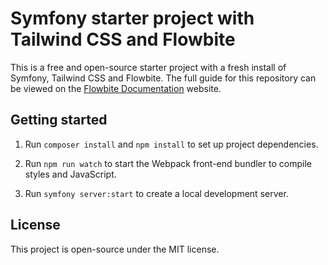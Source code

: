 # Symfony starter project with Tailwind CSS and Flowbite

This is a free and open-source starter project with a fresh install of Symfony, Tailwind CSS and Flowbite. The full guide for this repository can be viewed on the [Flowbite Documentation](https://flowbite.com/docs/getting-started/symfony/) website.

## Getting started

1. Run `composer install` and `npm install` to set up project dependencies.

2. Run `npm run watch` to start the Webpack front-end bundler to compile styles and JavaScript.

3. Run `symfony server:start` to create a local development server.

## License

This project is open-source under the MIT license.